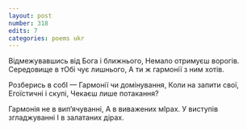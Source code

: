 ```yaml
---
layout: post
number: 318
edits: 7
categories: poems ukr
---
```


Відмежувавшись від Бога і ближнього,
Немало отримуєш ворогів.
Середовище в тОбі чує лишнього,
А ти ж гармонії з ним хотів.

Розберись в собІ —
Гармонії чи домінування,
Коли на запити свої, 
Егоїстичні і скупі,
Чекаєш лише потакання?

Гармонія не в випʼячуванні, 
А в виважених мІрах.
У виступів згладжуванні
І в залатаних дірах.
